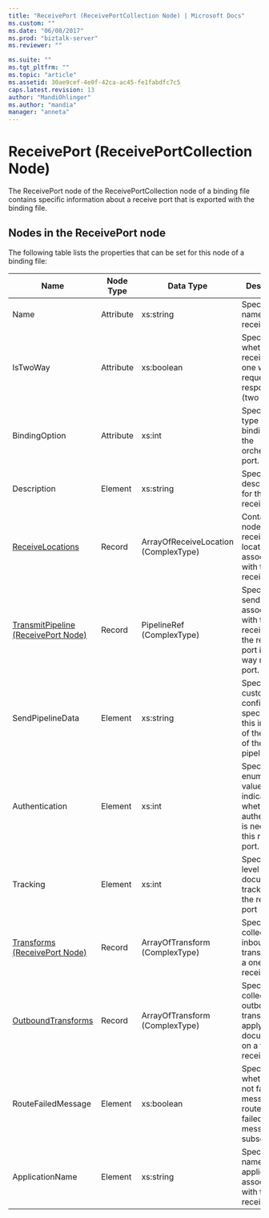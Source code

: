 ```yaml
---
title: "ReceivePort (ReceivePortCollection Node) | Microsoft Docs"
ms.custom: ""
ms.date: "06/08/2017"
ms.prod: "biztalk-server"
ms.reviewer: ""

ms.suite: ""
ms.tgt_pltfrm: ""
ms.topic: "article"
ms.assetid: 30ae9cef-4e0f-42ca-ac45-fe1fabdfc7c5
caps.latest.revision: 13
author: "MandiOhlinger"
ms.author: "mandia"
manager: "anneta"
---
```

# ReceivePort (ReceivePortCollection Node)
The ReceivePort node of the ReceivePortCollection node of a binding file contains specific information about a receive port that is exported with the binding file.  

## Nodes in the ReceivePort node  
 The following table lists the properties that can be set for this node of a binding file:  


|                                <strong>Name</strong>                                | <strong>Node Type</strong> |      <strong>Data Type</strong>      |                                        <strong>Description</strong>                                         | <strong>Restrictions</strong> |                                                                                                  <strong>Comments</strong>                                                                                                  |
|-------------------------------------------------------------------------------------|----------------------------|--------------------------------------|-------------------------------------------------------------------------------------------------------------|-------------------------------|-----------------------------------------------------------------------------------------------------------------------------------------------------------------------------------------------------------------------------|
|                                        Name                                         |         Attribute          |              xs:string               |                                   Specifies the name of the receive port.                                   |         Not required          |                                                                                                    Default value: empty                                                                                                     |
|                                      IsTwoWay                                       |         Attribute          |              xs:boolean              |               Specifies whether the receive port is one way or is request-response (two way).               |           Required            |      Default value: none<br /><br /> Possible values are in the <strong>MSBTS_SendPort.IsTwoWay Property (WMI)</strong> [!INCLUDE [ui-guidance-developers-reference](../includes/ui-guidance-developers-reference.md)]      |
|                                    BindingOption                                    |         Attribute          |                xs:int                |                          Specifies the type of binding for the orchestration port.                          |           Required            |                                              Default value: none<br /><br /> Possible values are in the <strong>Microsoft.BizTalk.ExplorerOM.BindingType</strong> enumeration.                                              |
|                                     Description                                     |          Element           |              xs:string               |                                Specifies a description for the receive port.                                |           Required            |                                                                                                    Default value: empty                                                                                                     |
|          [ReceiveLocations](../core/receivelocations-receiveport-node.md)           |           Record           | ArrayOfReceiveLocation (ComplexType) |                 Container node for the receive locations associated with this receive port.                 |         Not required.         |                                                                                                     Default value: none                                                                                                     |
| [TransmitPipeline (ReceivePort Node)](../core/transmitpipeline-receiveport-node.md) |           Record           |      PipelineRef (ComplexType)       | Specifies the send pipeline associated with the receive port if the receive port is a two way receive port. |         Not required          |                                                                                                     Default value: none                                                                                                     |
|                                  SendPipelineData                                   |          Element           |              xs:string               |         Specifies the custom configuration specific to this instance of the usage of the pipeline.          |         Not required          |                                                                                                    Default value: empty.                                                                                                    |
|                                   Authentication                                    |          Element           |                xs:int                |      Specifies an enumeration value indicating whether authentication is needed at this receive port.       |           Required            |                                          Default value: none<br /><br /> Possible values are in the <strong>Microsoft.BizTalk.ExplorerOM.AuthenticationType</strong> enumeration.                                           |
|                                      Tracking                                       |          Element           |                xs:int                |                        Specifies the level of document tracking for the receive port                        |           Required            |                                             Default value: none<br /><br /> Possible values are in the <strong>Microsoft.BizTalk.ExplorerOM.TrackingTypes</strong> enumeration.                                             |
|       [Transforms (ReceivePort Node)](../core/transforms-receiveport-node.md)       |           Record           |    ArrayOfTransform (ComplexType)    |                  Specifies the collection of inbound transforms of a one way receive port.                  |         Not required          |                                                                                                     Default value: none                                                                                                     |
|        [OutboundTransforms](../core/outboundtransforms-receiveport-node.md)         |           Record           |    ArrayOfTransform (ComplexType)    |       Specifies the collection of outbound transforms to apply to documents on a two-way receive port       |         Not required          |                                                                                                     Default value: none                                                                                                     |
|                                 RouteFailedMessage                                  |          Element           |              xs:boolean              |             Specifies whether or not failed messages are routed to failed message subscribers.              |           Required            | Default value: none<br /><br /> Possible values are in the <strong>MSBTS_SendPort.RouteFailedMessage Property (WMI)</strong> [!INCLUDE [ui-guidance-developers-reference](../includes/ui-guidance-developers-reference.md)] |
|                                   ApplicationName                                   |          Element           |              xs:string               |                   Specifies the name of the application associated with the receive port.                   |           Required            |           Default value: empty<br /><br /> Possible values are in the <strong>ISSOMapping Interface (COM)</strong> [!INCLUDE [ui-guidance-developers-reference](../includes/ui-guidance-developers-reference.md)]           |


